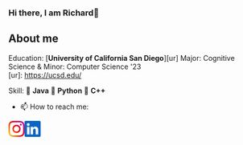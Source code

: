 ### Hi there, I am Richard👋


About me 
----
Education:
[**University of California San Diego**][ur] Major: Cognitive Science & Minor: Computer Science '23  
[ur]: https://ucsd.edu/

Skill:
:pinched_fingers:         **Java**
:pinched_fingers:         **Python** 
:pinched_fingers:         **C++**




- 📫 How to reach me: 
<a href="https://instagram.com/shli_rili?igshid=YmMyMTA2M2Y=">
    <img height="32" align="left" alt="Instagram" src="img/icons/instagram.png" />
</a>

<a href="https://www.linkedin.com/in/shaolong-li-0b067a224/">
    <img height="32" align="left" alt="LinkedIn" src="img/icons/linkedin.png" />
</a>

